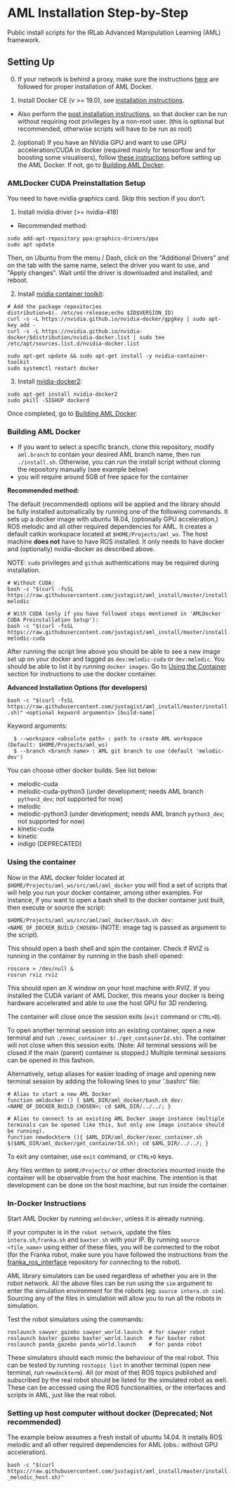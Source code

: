 # AML Installation Step-by-Step

Public install scripts for the IRLab Advanced Manipulation Learning (AML) framework.

## Setting Up 

0. If your network is behind a proxy, make sure the instructions [here](https://gist.github.com/justagist/7b544626136537774961c5c5f563d18d) are followed for proper installation of AML Docker.

1. Install Docker CE (v >= 19.0), see [installation instructions](https://docs.docker.com/engine/installation/).

  * Also perform the [post installation instructions](https://docs.docker.com/engine/installation/linux/linux-postinstall/), so that docker can be run without requiring root privileges by a non-root user. (this is optional but recommended, otherwise scripts will have to be run as root)

2. (optional) If you have an NVidia GPU and want to use GPU acceleration/CUDA in docker (required mainly for tensorflow and for boosting some visualisers), follow [these instructions](#amldocker-cuda-preinstallation-setup) before setting up the AML Docker. If not, go to [Building AML Docker](#building-aml-docker). 

### AMLDocker CUDA Preinstallation Setup

You need to have nvidia graphics card. Skip this section if you don't.

1) Install nvidia driver (>= nvidia-418)

  * Recommended method:

  ```
  sudo add-apt-repository ppa:graphics-drivers/ppa
  sudo apt update
  
  ```

  Then, on Ubuntu from the menu / Dash, click on the "Additional Drivers" and on the tab with the same name, select the driver you want to use, and "Apply changes". Wait until the driver is downloaded and installed, and reboot.

2) Install [nvidia container toolkit](https://github.com/NVIDIA/nvidia-docker):

```
# Add the package repositories
distribution=$(. /etc/os-release;echo $ID$VERSION_ID)
curl -s -L https://nvidia.github.io/nvidia-docker/gpgkey | sudo apt-key add -
curl -s -L https://nvidia.github.io/nvidia-docker/$distribution/nvidia-docker.list | sudo tee /etc/apt/sources.list.d/nvidia-docker.list

sudo apt-get update && sudo apt-get install -y nvidia-container-toolkit
sudo systemctl restart docker
 ```

3) Install [nvidia-docker2](https://github.com/nvidia/nvidia-docker/wiki/Installation-(version-2.0)):

 ```
sudo apt-get install nvidia-docker2
sudo pkill -SIGHUP dockerd

 ```

Once completed, go to [Building AML Docker](#building-aml-docker).

### Building AML Docker

  * If you want to select a specific branch, clone this repository, modify `aml.branch` to contain your desired AML branch name, then run `./install.sh`. Otherwise, you can run the install script without cloning the repository manually (see example below)
  * you will require around 5GB of free space for the container

**Recommended method:**

The default (recommended) options will be applied and the library should be fully installed automatically by running one of the following commands. It sets up a docker image with ubuntu 18.04, (optionally GPU acceleration,) ROS melodic and all other required dependencies for AML. It creates a default catkin workspace located at `$HOME/Projects/aml_ws`. The host machine **does not** have to have ROS installed. It only needs to have docker and (optionally) nvidia-docker as described above.

NOTE: `sudo` privileges and `github` authentications may be required during installation.

```
# Without CUDA:
bash -c "$(curl -fsSL https://raw.githubusercontent.com/justagist/aml_install/master/install.sh)" melodic

# With CUDA (only if you have followed steps mentioned in 'AMLDocker CUDA Preinstallation Setup'):
bash -c "$(curl -fsSL https://raw.githubusercontent.com/justagist/aml_install/master/install.sh)" melodic-cuda
```

After running the script line above you should be able to see a new image set up on your docker and tagged as `dev:melodic-cuda` or `dev:melodic`. You should be able to list it by running `docker images`. Go to [Using the Container](#using-the-container) section for instructions to use the docker container.

**Advanced Installation Options (for developers)**

`bash -c "$(curl -fsSL https://raw.githubusercontent.com/justagist/aml_install/master/install.sh)" <optional keyword arguments> [build-name]`

Keyword arguments:

```
  $ --workspace <absolute path> : path to create AML workspace (Default: $HOME/Projects/aml_ws)
  $ --branch <branch name> : AML git branch to use (default 'melodic-dev')
 ```

You can choose other docker builds. See list below:

  * melodic-cuda
  * melodic-cuda-python3 (under development; needs AML branch `python3_dev`; not supported for now)
  * melodic
  * melodic-python3 (under development; needs AML branch `python3_dev`; not supported for now)
  * kinetic-cuda
  * kinetic
  * indigo (DEPRECATED)


### Using the container

Now in the AML docker folder located at `$HOME/Projects/aml_ws/src/aml/aml_docker` you will find a set of scripts that will help you run your docker container, among other examples. For instance, if you want to open a bash shell to the docker container just built, then execute or source the script:

`$HOME/Projects/aml_ws/src/aml/aml_docker/bash.sh dev:<NAME_OF_DOCKER_BUILD_CHOSEN>` 
(NOTE: image tag is passed as argument to the script).

This should open a bash shell and spin the container. Check if RVIZ is running in the container by running in the bash shell opened:

```
roscore > /dev/null &
rosrun rviz rviz
```

This should open an X window on your host machine with RVIZ. If you installed the CUDA variant of AML Docker, this means your docker is being hardware accelerated and able to use the host GPU for 3D rendering.

The container will close once the session exits (`exit` command or `CTRL+D`).

To open another terminal session into an existing container, open a new terminal and run `./exec_container $(./get_containerId.sh)`. The container will not close when this session exits. (Note: All terminal sessions will be closed if the main (parent) container is stopped.) Multiple terminal sessions can be opened in this fashion.

Alternatively, setup aliases for easier loading of image and opening new terminal session by adding the following lines to your '.bashrc' file:

```
# Alias to start a new AML Docker
function amldocker () { $AML_DIR/aml_docker/bash.sh dev:<NAME_OF_DOCKER_BUILD_CHOSEN>; cd $AML_DIR/../../; }

# Alias to connect to an existing AML Docker image instance (multiple terminals can be opened like this, but only one image instance should be running).
function newdockterm (){ $AML_DIR/aml_docker/exec_container.sh $($AML_DIR/aml_docker/get_containerId.sh); cd $AML_DIR/../../; }
```

To exit any container, use `exit` command, or `CTRL+D` keys.

Any files written to `$HOME/Projects/` or other directories mounted inside the container will be observable from the host machine. The intention is that development can be done on the host machine, but run inside the container.

### In-Docker Instructions

Start AML Docker by running `amldocker`, unless it is already running.

If your computer is in the `robot network`, update the files `intera.sh`,`franka.sh` and `baxter.sh` with your IP. By running `source <file_name>` using either of these files, you will be connected to the robot (for the Franka robot, make sure you have followed the instructions from the [franka_ros_interface](https://github.com/justagist/franka_ros_interface) repository for connecting to the robot).

AML library simulators can be used regardless of whether you are in the robot network. All the above files can be run using the `sim` argument to enter the simulation environment for the robots (eg: `source intera.sh sim`). Sourcing any of the files in simulation will allow you to run all the robots in simulation.

Test the robot simulators using the commands:
```
roslaunch sawyer_gazebo sawyer_world.launch  # for sawyer robot
roslaunch baxter_gazebo baxter_world.launch  # for baxter robot
roslaunch panda_gazebo panda_world.launch    # for panda robot

```
These simulators should each mimic the behaviour of the real robot. This can be tested by running `rostopic list` in another terminal (open new terminal, run `newdockterm`). All (or most of the) ROS topics published and subscribed by the real robot should be listed for the simulated robot as well. These can be accessed using the ROS functionalities, or the interfaces and scripts in AML, just like the real robot.


### Setting up host computer without docker **(Deprecated; Not recommended)**

The example below assumes a fresh install of ubuntu 14.04. It installs ROS melodic and all other required dependencies for AML (obs.: without GPU acceleration).

`bash -c "$(curl https://raw.githubusercontent.com/justagist/aml_install/master/install_melodic_host.sh)"`
